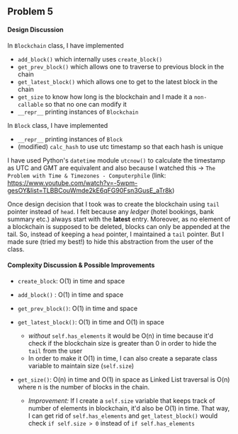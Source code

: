 ## Problem 5

#### Design Discussion
In `Blockchain` class, I have implemented
* `add_block()` which internally uses `create_block()`
* `get_prev_block()` which allows one to traverse to previous block in the chain
* `get_latest_block()` which allows one to get to the latest block in the chain 
* `get_size` to know how long is the blockchain and I made it a `non-callable` so that no one can modify it
* `__repr__` printing instances of `Blockchain`

In `Block` class, I have implemented
* `__repr__` printing instances of `Block`
* (modified) `calc_hash` to use utc timestamp so that each hash is unique

I have used Python's `datetime` module `utcnow()` to calculate the timestamp as UTC and GMT are equivalent
and also because I watched this -> `The Problem with Time & Timezones - Computerphile` (link: https://www.youtube.com/watch?v=-5wpm-gesOY&list=TLBBCouWmde2kE6qFG90Fsn3GusE_aTr8k)

Once design decision that I took was to create the blockchain using `tail` pointer instead of `head`. I felt because any
*ledger* (hotel bookings, bank summary etc.) always start with the **latest** entry. Moreover, as no element of a 
blockchain is supposed to be deleted, blocks can only be appended at the tail.
So, instead of keeping a `head` pointer, I maintained a `tail` pointer. But I made sure (tried my best!) to hide this abstraction
from the user of the class. 

#### Complexity Discussion & Possible Improvements
* `create_block`: O(1) in time and space
* `add_block()` : O(1) in time and space
* `get_prev_block()`: O(1) in time and space
* `get_latest_block()`: O(1) in time and O(1) in space 
     * *without* `self.has_elements` it would be O(n) in time because it'd check if the blockchain size is greater than 0 in order to hide the `tail` from the user
     * In order to make it O(1) in time, I can also create a separate class variable to maintain size (`self.size`)
         
* `get_size()`: O(n) in time and O(1) in space as Linked List traversal is O(n) where n is the number of blocks in the chain.
     * *Improvement:* If I create a `self.size` variable that keeps track of number of elements in blockchain, it'd also be O(1) in time.
     That way, I can get rid of `self.has_elements` and `get_latest_block()` would check `if self.size > 0` instead of `if self.has_elements`
   